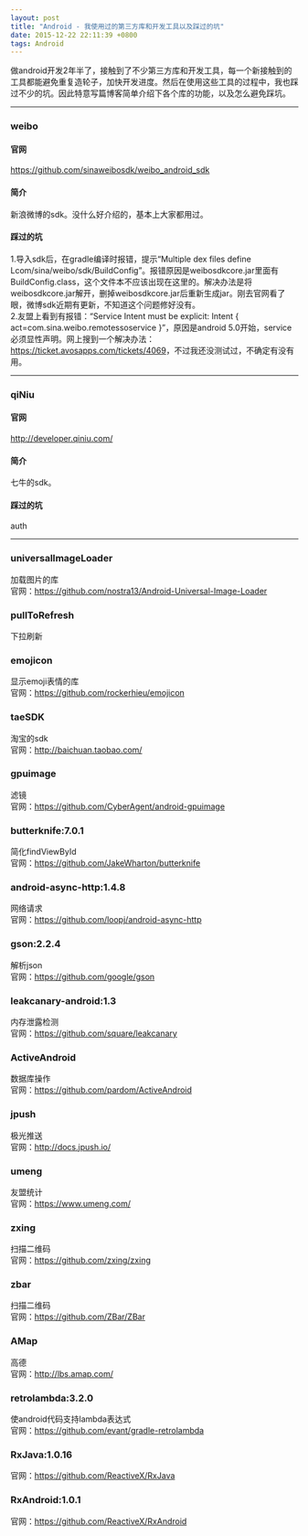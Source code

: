 ```yaml
---
layout: post
title: "Android - 我使用过的第三方库和开发工具以及踩过的坑"
date: 2015-12-22 22:11:39 +0800
tags: Android
---
```


做android开发2年半了，接触到了不少第三方库和开发工具，每一个新接触到的工具都能避免重复造轮子，加快开发进度。然后在使用这些工具的过程中，我也踩过不少的坑。因此特意写篇博客简单介绍下各个库的功能，以及怎么避免踩坑。  

***

### weibo

#### 官网  
<https://github.com/sinaweibosdk/weibo_android_sdk>  

#### 简介  
新浪微博的sdk。没什么好介绍的，基本上大家都用过。  

#### 踩过的坑  
1.导入sdk后，在gradle编译时报错，提示“Multiple dex files define Lcom/sina/weibo/sdk/BuildConfig”。报错原因是weibosdkcore.jar里面有BuildConfig.class，这个文件本不应该出现在这里的。解决办法是将weibosdkcore.jar解开，删掉weibosdkcore.jar后重新生成jar。刚去官网看了眼，微博sdk近期有更新，不知道这个问题修好没有。  
2.友盟上看到有报错：“Service Intent must be explicit: Intent { act=com.sina.weibo.remotessoservice }”，原因是android 5.0开始，service必须显性声明。网上搜到一个解决办法：<https://ticket.avosapps.com/tickets/4069>，不过我还没测试过，不确定有没有用。

***

### qiNiu

#### 官网  
<http://developer.qiniu.com/>  

#### 简介  
七牛的sdk。  

#### 踩过的坑  
auth

***

### universalImageLoader
加载图片的库  
官网：<https://github.com/nostra13/Android-Universal-Image-Loader>  

### pullToRefresh
下拉刷新  

### emojicon
显示emoji表情的库  
官网：<https://github.com/rockerhieu/emojicon>  

### taeSDK
淘宝的sdk  
官网：<http://baichuan.taobao.com/>  

### gpuimage
滤镜  
官网：<https://github.com/CyberAgent/android-gpuimage>  

### butterknife:7.0.1
简化findViewById  
官网：<https://github.com/JakeWharton/butterknife>  

### android-async-http:1.4.8
网络请求  
官网：<https://github.com/loopj/android-async-http>  

### gson:2.2.4
解析json  
官网：<https://github.com/google/gson>  

### leakcanary-android:1.3
内存泄露检测  
官网：<https://github.com/square/leakcanary>  

### ActiveAndroid
数据库操作  
官网：<https://github.com/pardom/ActiveAndroid>  

### jpush
极光推送  
官网：<http://docs.jpush.io/>  

### umeng
友盟统计  
官网：<https://www.umeng.com/>  

### zxing
扫描二维码  
官网：<https://github.com/zxing/zxing>  

### zbar
扫描二维码  
官网：<https://github.com/ZBar/ZBar>  

### AMap
高德  
官网：<http://lbs.amap.com/>  

### retrolambda:3.2.0
使android代码支持lambda表达式  
官网：<https://github.com/evant/gradle-retrolambda>    

### RxJava:1.0.16  
官网：<https://github.com/ReactiveX/RxJava>    

### RxAndroid:1.0.1
官网：<https://github.com/ReactiveX/RxAndroid>      